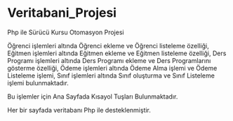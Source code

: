 # Veritabani_Projesi


Php ile Sürücü Kursu Otomasyon Projesi


Öğrenci işlemleri altında Öğrenci ekleme ve Öğrenci listeleme özelliği,
Eğitmen işlemleri altında Eğitmen ekleme ve Eğitmen listeleme özelliği,
Ders Programı işlemleri altında Ders Programı ekleme ve Ders Programlarını gösterme özelliği,
Ödeme işlemleri altında Ödeme Alma işlemi ve Ödeme Listeleme işlemi,
Sınıf işlemleri altında Sınıf oluşturma ve Sınıf Listeleme işlemi bulunmaktadır.


Bu işlemler için Ana Sayfada Kısayol Tuşları Bulunmaktadır.

Her bir sayfada veritabanı Php ile desteklenmiştir.



